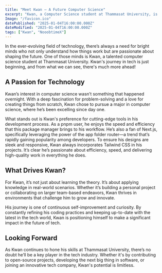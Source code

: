 ```yaml
---
title: "Meet Kwan – A Future Computer Science"
excerpt: "Kwan, a Computer Science student at Thammasat University, is already making waves with his impressive technical skills. A fan of pnpm for efficient package management and Next.js with the app folder router, Kwan’s focus is on building sleek, high-performance applications. His use of Tailwind CSS ensures clean, responsive designs, positioning him as a developer to watch in the future of tech."
Image: "/favicon.ico"
datePublished: "2025-01-04T16:00:00.000Z"
dateModified: "2025-01-04T16:00:00.000Z"
tags: ["Kwan", "NooobtimeX"]
---
```


In the ever-evolving field of technology, there’s always a need for bright minds who not only understand how things work but are passionate about shaping the future. One of those minds is Kwan, a talented computer science student at Thammasat University. Kwan's journey in tech is just beginning, and from what we can see, there's much more ahead!

## A Passion for Technology

Kwan’s interest in computer science wasn’t something that happened overnight. With a deep fascination for problem-solving and a love for creating things from scratch, Kwan chose to pursue a major in computer science, where he’s been excelling since day one.

What stands out is Kwan's preference for cutting-edge tools in his development process. As a pnpm user, he enjoys the speed and efficiency that this package manager brings to his workflow. He’s also a fan of Next.js, specifically leveraging the power of the app folder router—a trend that’s rapidly gaining popularity among developers. To ensure his designs are sleek and responsive, Kwan always incorporates Tailwind CSS in his projects. It’s clear he’s passionate about efficiency, speed, and delivering high-quality work in everything he does.

## What Drives Kwan?

For Kwan, it’s not just about learning the theory. It’s about applying knowledge in real-world scenarios. Whether it’s building a personal project or collaborating on larger team-based endeavors, Kwan thrives in environments that challenge him to grow and innovate.

His journey is one of continuous self-improvement and curiosity. By constantly refining his coding practices and keeping up-to-date with the latest in the tech world, Kwan is positioning himself to make a significant impact in the future of tech.

## Looking Forward

As Kwan continues to hone his skills at Thammasat University, there’s no doubt he’ll be a key player in the tech industry. Whether it's by contributing to open-source projects, developing the next big thing in software, or joining an innovative tech company, Kwan's potential is limitless.
